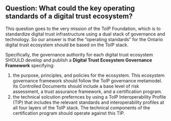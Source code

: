 ## Question: What could the key operating standards of a digital trust ecosystem?

This question goes to the very mission of the ToIP Foundation, which is to standardize digital trust infrastructure using a dual stack of governance and technology. So our answer is that the “operating standards” for the Ontario digital trust ecosystem should be based on the ToIP stack.

Specifically, the governance authority for each digital trust ecosystem SHOULD develop and publish a  **Digital Trust Ecosystem Governance Framework** specifying:

1. the purpose, principles, and policies for the ecosystem. This ecosystem governance framework should follow the ToIP governance metamodel. Its Controlled Documents should include a base level of risk assessment, a trust assurance framework, and a certification program.
2. the technical solcution prefernces by using a ToIP Interoperability Profile (TIP) that includes the relevant standards and interoperability profiles at all four layers of the ToIP stack. The technical components of the certification program should operate against this TIP.
